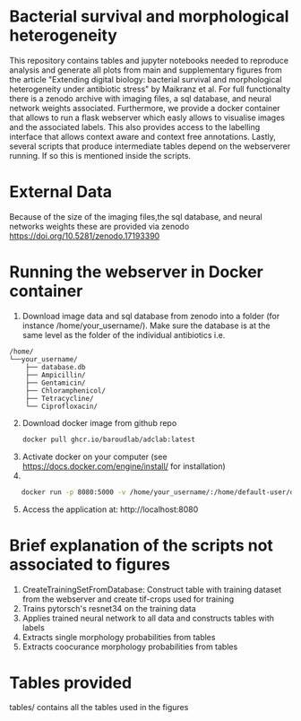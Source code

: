 # Bacterial survival and morphological heterogeneity

This repository contains tables and jupyter notebooks needed to reproduce analysis and generate all plots from main and supplementary figures from the article "Extending digital biology: bacterial survival and morphological heterogeneity under antibiotic stress" by Maikranz et al.
For full functionalty there is a zenodo archive with imaging files, a sql database, and neural network weights associated. Furthermore, we provide a docker container that allows to run
a flask webserver which easly allows to visualise images and the associated labels. This also provides access to the labelling interface that allows context aware and context free annotations. Lastly, several scripts that produce intermediate tables depend on the webserverer running. If so this is mentioned inside the scripts.


# External Data

Because of the size of the imaging files,the sql database, and neural networks weights these are provided via zenodo  https://doi.org/10.5281/zenodo.17193390

# Running the webserver in Docker container
1. Download image data and sql database from zenodo into a folder (for instance /home/your_username/). Make sure the database is at the same level as the folder of the individual antibiotics i.e.
```
/home/
└──your_username/
    ├── database.db
    ├── Ampicillin/
    ├── Gentamicin/
    ├── Chloramphenicol/
    ├── Tetracycline/
    └── Ciprofloxacin/
```

2. Download docker image from github repo 
   ```bash
   docker pull ghcr.io/baroudlab/adclab:latest
   ```
3. Activate docker on your computer (see https://docs.docker.com/engine/install/ for installation)
4.
```bash
   docker run -p 8080:5000 -v /home/your_username/:/home/default-user/data/ ghcr.io/baroudlab/adclab:latest
   ```
5. Access the application at: http://localhost:8080


#  Brief explanation of the scripts not associated to figures
1. CreateTrainingSetFromDatabase: Construct table with training dataset from the webserver and create  tif-crops used for training
2.  Trains pytorsch's resnet34 on the training data
3. Applies trained neural network to all data and constructs tables with labels
4. Extracts single morphology probabilities from tables
5. Extracts coocurance morphology probabilities from tables

#  Tables provided
 tables/ contains all the tables used in the figures

